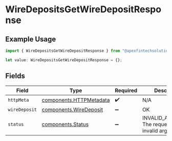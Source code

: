 # WireDepositsGetWireDepositResponse

## Example Usage

```typescript
import { WireDepositsGetWireDepositResponse } from "@apexfintechsolutions/ascend-sdk/models/operations";

let value: WireDepositsGetWireDepositResponse = {};
```

## Fields

| Field                                                              | Type                                                               | Required                                                           | Description                                                        |
| ------------------------------------------------------------------ | ------------------------------------------------------------------ | ------------------------------------------------------------------ | ------------------------------------------------------------------ |
| `httpMeta`                                                         | [components.HTTPMetadata](../../models/components/httpmetadata.md) | :heavy_check_mark:                                                 | N/A                                                                |
| `wireDeposit`                                                      | [components.WireDeposit](../../models/components/wiredeposit.md)   | :heavy_minus_sign:                                                 | OK                                                                 |
| `status`                                                           | [components.Status](../../models/components/status.md)             | :heavy_minus_sign:                                                 | INVALID_ARGUMENT: The request has an invalid argument.             |